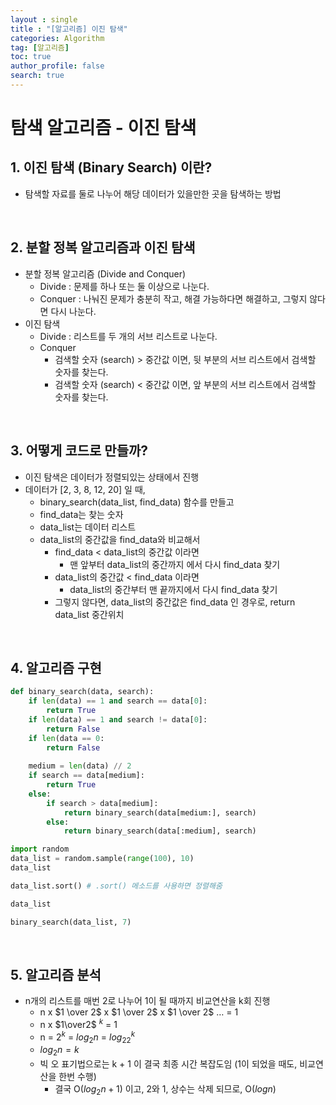 ```yaml
---
layout : single
title : "[알고리즘] 이진 탐색"
categories: Algorithm
tag: [알고리즘]
toc: true
author_profile: false
search: true
---
```


# 탐색 알고리즘 - 이진 탐색

## 1. 이진 탐색 (Binary Search) 이란?

- 탐색할 자료를 둘로 나누어 해당 데이터가 있을만한 곳을 탐색하는 방법

<br/>

## 2. 분할 정복 알고리즘과 이진 탐색

- 분할 정복 알고리즘 (Divide and Conquer)
    - Divide : 문제를 하나 또는 둘 이상으로 나눈다.
    - Conquer : 나눠진 문제가 충분히 작고, 해결 가능하다면 해결하고, 그렇지 않다면 다시 나눈다.
- 이진 탐색
    - Divide : 리스트를 두 개의 서브 리스트로 나눈다.
    - Conquer
        - 검색할 숫자 (search) > 중간값 이면, 뒷 부분의 서브 리스트에서 검색할 숫자를 찾는다.
        - 검색할 숫자 (search) < 중간값 이면, 앞 부분의 서브 리스트에서 검색할 숫자를 찾는다.
        
<br/>

## 3. 어떻게 코드로 만들까?

- 이진 탐색은 데이터가 정렬되있는 상태에서 진행
- 데이터가 [2, 3, 8, 12, 20] 일 때,
    - binary_search(data_list, find_data) 함수를 만들고
    - find_data는 찾는 숫자
    - data_list는 데이터 리스트
    - data_list의 중간값을 find_data와 비교해서
        - find_data < data_list의 중간값 이라면
            - 맨 앞부터 data_list의 중간까지 에서 다시 find_data 찾기
        - data_list의 중간값 < find_data 이라면
            - data_list의 중간부터 맨 끝까지에서 다시 find_data 찾기
        - 그렇지 않다면, data_list의 중간값은 find_data 인 경우로, return data_list 중간위치
        

<br/>


## 4. 알고리즘 구현
    
```python
def binary_search(data, search):
    if len(data) == 1 and search == data[0]:
    	return True
    if len(data) == 1 and search != data[0]:
    	return False
    if len(data == 0:
    	return False
    
    medium = len(data) // 2
    if search == data[medium]:
    	return True
    else:
    	if search > data[medium]:
    		return binary_search(data[medium:], search)
    	else:
    		return binary_search(data[:medium], search)
```
    
```python
import random
data_list = random.sample(range(100), 10)
data_list
```
    
```python
data_list.sort() # .sort() 메소드를 사용하면 정렬해줌
```
    
```python
data_list
```
    
```python
binary_search(data_list, 7)
```
<br/>

## 5. 알고리즘 분석
    
- n개의 리스트를 매번 2로 나누어 1이 될 때까지 비교연산을 k회 진행
    - n x $1 \over 2$ x $1 \over 2$ x $1 \over 2$ … = 1
    - n x $1\over2$     $^k$ = 1
    - n = $2^k$ = $log_2n$ = $log_22^k$
    - $log_2n = k$
    - 빅 오 표기법으로는 k + 1 이 결국 최종 시간 복잡도임 (1이 되었을 때도, 비교연산을 한번 수행)
        - 결국 O($log_2n+1$) 이고, 2와 1, 상수는 삭제 되므로, O($logn)$